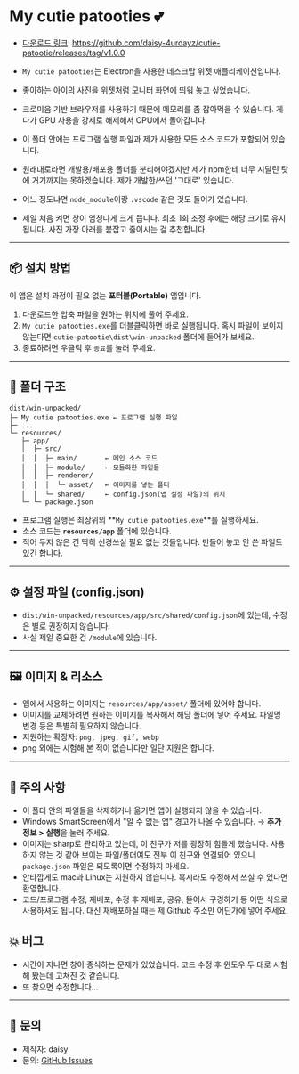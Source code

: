 # My cutie patooties 💕

- [다운로드 링크](https://github.com/daisy-4urdayz/cutie-patootie/releases/latest): https://github.com/daisy-4urdayz/cutie-patootie/releases/tag/v1.0.0


- `My cutie patooties`는 Electron을 사용한 데스크탑 위젯 애플리케이션입니다.
- 좋아하는 아이의 사진을 위젯처럼 모니터 화면에 띄워 놓고 싶었습니다.
- 크로미움 기반 브라우저를 사용하기 때문에 메모리를 좀 잡아먹을 수 있습니다. 게다가 GPU 사용을 강제로 해제해서 CPU에서 돌아갑니다.
- 이 폴더 안에는 프로그램 실행 파일과 제가 사용한 모든 소스 코드가 포함되어 있습니다.
- 원래대로라면 개발용/배포용 폴더를 분리해야겠지만 제가 npm한테 너무 시달린 탓에 거기까지는 못하겠습니다. 제가 개발한/쓰던 '그대로' 있습니다.
- 어느 정도냐면 `node_module`이랑 `.vscode` 같은 것도 들어가 있습니다.
- 제일 처음 켜면 창이 엄청나게 크게 뜹니다. 최초 1회 조정 후에는 해당 크기로 유지됩니다. 사진 가장 아래를 붙잡고 줄이시는 걸 추천합니다.

---

## 📦 설치 방법

이 앱은 설치 과정이 필요 없는 **포터블(Portable)** 앱입니다.

1. 다운로드한 압축 파일을 원하는 위치에 풀어 주세요.  
2. `My cutie patooties.exe`를 더블클릭하면 바로 실행됩니다. 혹시 파일이 보이지 않는다면 `cutie-patootie\dist\win-unpacked` 폴더에 들어가 보세요.
3. 종료하려면 우클릭 후 `종료`를 눌러 주세요.

---

## 📂 폴더 구조
```
dist/win-unpacked/
├─ My cutie patooties.exe ← 프로그램 실행 파일
├─ ...
└─ resources/
   ├─ app/
   │  ├─ src/
   │  │  ├─ main/       ← 메인 소스 코드
   │  │  ├─ module/     ← 모듈화한 파일들
   │  │  ├─ renderer/
   │  │  │  └─ asset/   ← 이미지를 넣는 폴더
   │  │  └─ shared/     ← config.json(앱 설정 파일)의 위치
   └─ └─ package.json
```
- 프로그램 실행은 최상위의 **`My cutie patooties.exe`**를 실행하세요.
- 소스 코드는 **`resources/app`** 폴더에 있습니다.
- 적어 두지 않은 건 딱히 신경쓰실 필요 없는 것들입니다. 만들어 놓고 안 쓴 파일도 있긴 합니다.

---

## ⚙️ 설정 파일 (config.json)

- `dist/win-unpacked/resources/app/src/shared/config.json`에 있는데, 수정은 별로 권장하지 않습니다.
- 사실 제일 중요한 건 `/module`에 있습니다.

---

## 🖼️ 이미지 & 리소스

- 앱에서 사용하는 이미지는 `resources/app/asset/` 폴더에 있어야 합니다.
- 이미지를 교체하려면 원하는 이미지를 복사해서 해당 폴더에 넣어 주세요. 파일명 변경 등은 특별히 필요하지 않습니다.
- 지원하는 확장자: `png, jpeg, gif, webp`
- png 외에는 시험해 본 적이 없습니다만 일단 지원은 합니다.

---

## 🔹 주의 사항

- 이 폴더 안의 파일들을 삭제하거나 옮기면 앱이 실행되지 않을 수 있습니다.
- Windows SmartScreen에서 "알 수 없는 앱" 경고가 나올 수 있습니다. → **추가 정보 > 실행**을 눌러 주세요.
- 이미지는 sharp로 관리하고 있는데, 이 친구가 저를 굉장히 힘들게 했습니다. 사용하지 않는 것 같아 보이는 파일/폴더여도 전부 이 친구와 연결되어 있으니 `package.json` 파일은 되도록이면 수정하지 마세요.
- 안타깝게도 mac과 Linux는 지원하지 않습니다. 혹시라도 수정해서 쓰실 수 있다면 환영합니다.
- 코드/프로그램 수정, 재배포, 수정 후 재배포, 공유, 뜯어서 구경하기 등 어떤 식으로 사용하셔도 됩니다. 대신 재배포하실 때는 제 Github 주소만 어딘가에 넣어 주세요.

## 💥 버그

- 시간이 지나면 창이 증식하는 문제가 있었습니다. 코드 수정 후 윈도우 두 대로 시험해 봤는데 고쳐진 것 같습니다.
- 또 찾으면 수정합니다...

---

## 📧 문의

- 제작자: daisy  
- 문의: [GitHub Issues](https://github.com/daisy-4urdayz/cutie-patootie)